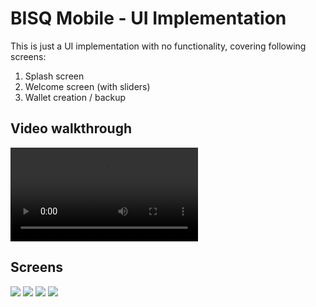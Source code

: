 # BISQ Mobile - UI Implementation

This is just a UI implementation with no functionality, covering following screens:
1. Splash screen
2. Welcome screen (with sliders)
3. Wallet creation / backup

## Video walkthrough
![](preview/video-demo.mp4)

## Screens
![](preview/screen-01.png)
![](preview/screen-02.png)
![](preview/screen-03.png)
![](preview/screen-04.png)